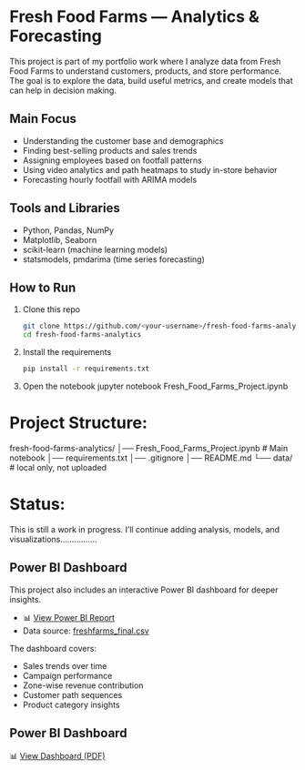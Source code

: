 # Fresh Food Farms — Analytics & Forecasting

This project is part of my portfolio work where I analyze data from Fresh Food Farms to understand customers, products, and store performance. The goal is to explore the data, build useful metrics, and create models that can help in decision making.

## Main Focus
- Understanding the customer base and demographics  
- Finding best-selling products and sales trends  
- Assigning employees based on footfall patterns  
- Using video analytics and path heatmaps to study in-store behavior  
- Forecasting hourly footfall with ARIMA models  

## Tools and Libraries
- Python, Pandas, NumPy  
- Matplotlib, Seaborn  
- scikit-learn (machine learning models)  
- statsmodels, pmdarima (time series forecasting)  

## How to Run
1. Clone this repo  
   ```bash
   git clone https://github.com/<your-username>/fresh-food-farms-analytics.git
   cd fresh-food-farms-analytics
2. Install the requirements  
   ```bash
   pip install -r requirements.txt
3. Open the notebook
   jupyter notebook Fresh_Food_Farms_Project.ipynb

 # Project Structure:
  fresh-food-farms-analytics/
│── Fresh_Food_Farms_Project.ipynb   # Main notebook
│── requirements.txt
│── .gitignore
│── README.md
└── data/   # local only, not uploaded

 # Status:
  This is still a work in progress. I’ll continue adding analysis, models, and visualizations................

## Power BI Dashboard  

This project also includes an interactive Power BI dashboard for deeper insights.  

- 📊 [View Power BI Report](https://app.powerbi.com/)  
- Data source: [freshfarms_final.csv](https://github.com/lakshmiande7/fresh-food-farms-analytics/blob/main/freshfarms_final.csv)  

The dashboard covers:  
- Sales trends over time  
- Campaign performance  
- Zone-wise revenue contribution  
- Customer path sequences  
- Product category insights  


## Power BI Dashboard
📊 [View Dashboard (PDF)](fresh_foods_supervueai.pdf)

